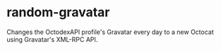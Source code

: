 random-gravatar
===============

Changes the OctodexAPI profile's Gravatar every day to a new Octocat using Gravatar's XML-RPC API.
